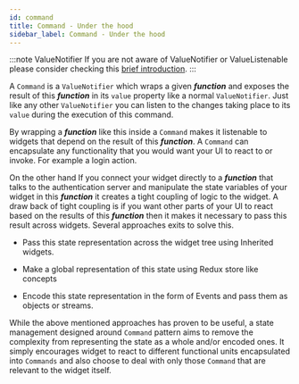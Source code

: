 ```yaml
---
id: command
title: Command - Under the hood
sidebar_label: Command - Under the hood
---
```


:::note ValueNotifier
If you are not aware of ValueNotifier or ValueListenable please consider checking this [brief introduction](concepts/value_notifier.md).
:::

A `Command` is a `ValueNotifier` which wraps a given ***function*** and exposes the result of this ***function*** in its `value` property like a normal `ValueNotifier`. Just like any other `ValueNotifier` you can listen to the changes taking place to its `value` during the execution of this command.

By wrapping a ***function*** like this inside a `Command` makes it listenable to widgets that depend on the result of this ***function***. A `Command` can encapsulate any functionality that you would want your UI to react to or invoke. For example a login action. 

On the other hand If you connect your widget directly to a ***function*** that talks to the authentication server and manipulate the state variables of your widget in this ***function*** it creates a tight coupling of logic to the widget. A draw back of tight coupling is if you want other parts of your UI to react based on the results of this ***function*** then it makes it necessary to pass this result across widgets. Several approaches exits to solve this.  

- Pass this state representation across the widget tree using Inherited widgets.

- Make a global representation of this state using Redux store like concepts

- Encode this state representation in the form of Events and pass them as objects or streams.

While the above mentioned approaches has proven to be useful, a state management designed around `Command` pattern aims to remove the complexity from representing the state as a whole and/or encoded ones. It simply encourages widget to react to different functional units encapsulated into `Commands`  and also choose to deal with only those `Command` that are relevant to the widget itself.
